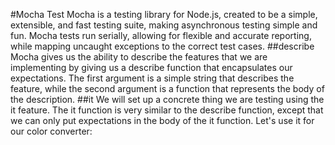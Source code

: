 #Mocha Test
Mocha is a testing library for Node.js, created to be a simple, extensible, and fast testing suite, making asynchronous testing simple and fun. Mocha tests run serially, allowing for flexible and accurate reporting, while mapping uncaught exceptions to the correct test cases.
##describe
Mocha gives us the ability to describe the features that we are implementing by giving us a describe function that encapsulates our expectations. The first argument is a simple string that describes the feature, while the second argument is a function that represents the body of the description.
##it
We will set up a concrete thing we are testing using the it feature. The it function is very similar to the describe function, except that we can only put expectations in the body of the it function. Let's use it for our color converter:
